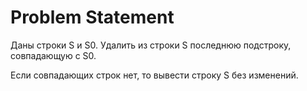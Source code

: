 # Problem Statement

Даны строки S и S0. Удалить из строки S последнюю подстроку, совпадающую с S0.

Если совпадающих строк нет, то вывести строку S без изменений.